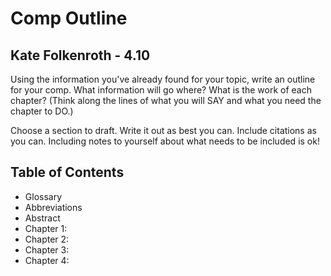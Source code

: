 # Comp Outline
## Kate Folkenroth - 4.10 

Using the information you've already found for your topic, write an outline for your comp. What information will go where? What is the work of each chapter? (Think along the lines of what you will SAY and what you need the chapter to DO.)

Choose a section to draft. Write it out as best you can. Include citations as you can. Including notes to yourself about what needs to be included is ok!

## Table of Contents


- Glossary 
- Abbreviations
- Abstract
- Chapter 1:
- Chapter 2:
- Chapter 3:
- Chapter 4: